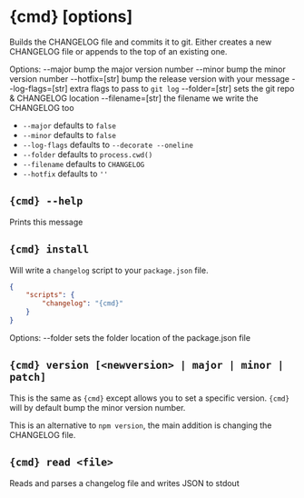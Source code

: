 # {cmd} [options]

Builds the CHANGELOG file and commits it to git. Either creates
  a new CHANGELOG file or appends to the top of an existing one.

Options:
    --major            bump the major version number
    --minor            bump the minor version number
    --hotfix=[str]     bump the release version with your message
    --log-flags=[str]  extra flags to pass to `git log`
    --folder=[str]     sets the git repo & CHANGELOG location
    --filename=[str]   the filename we write the CHANGELOG too

 - `--major` defaults to `false`
 - `--minor` defaults to `false`
 - `--log-flags` defaults to `--decorate --oneline`
 - `--folder` defaults to `process.cwd()`
 - `--filename` defaults to `CHANGELOG`
 - `--hotfix` defaults to `''`

## `{cmd} --help`

Prints this message

## `{cmd} install`

Will write a `changelog` script to your `package.json` file.

```json
{
    "scripts": {
        "changelog": "{cmd}"
    }
}
```

Options:
    --folder    sets the folder location of the package.json file

## `{cmd} version [<newversion> | major | minor | patch]`

This is the same as `{cmd}` except allows you to set
  a specific version. `{cmd}` will by default bump
  the minor version number.

This is an alternative to `npm version`, the main addition is
  changing the CHANGELOG file.

## `{cmd} read <file>`

Reads and parses a changelog file and writes JSON to stdout
